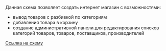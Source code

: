 Данная схема позволяет создать интернет магазин с возможностями:
- вывод товаров с разбивкой по категориям
- добавления товара в корзину
- создание административной панели для редактирования списков категорий товаров, товаров, поставщиков, производителей

[Ссылка на схему](https://app.sqldbm.com/MySQL/Edit/p193895/)
